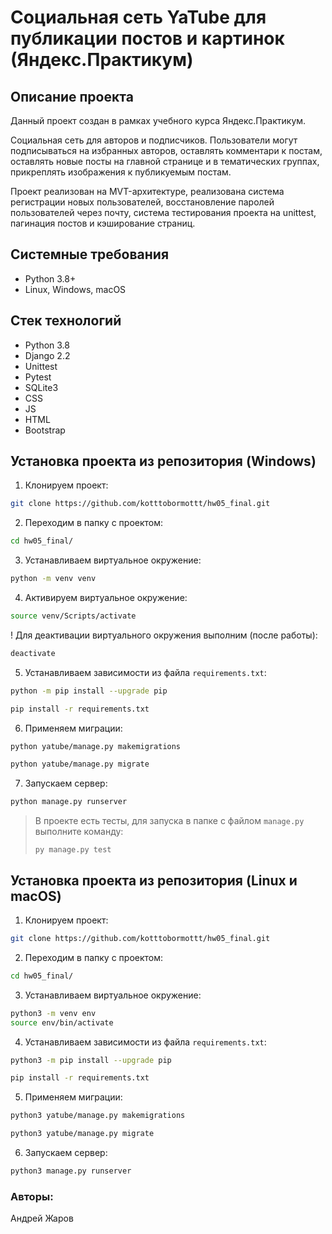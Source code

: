 Социальная сеть YaTube для публикации постов и картинок (Яндекс.Практикум)
=====

Описание проекта
----------
Данный проект создан в рамках учебного курса Яндекс.Практикум.

Социальная сеть для авторов и подписчиков. Пользователи могут подписываться на избранных авторов, оставлять комментари к постам, оставлять новые посты на главной странице и в тематических группах, прикреплять изображения к публикуемым постам. 

Проект реализован на MVT-архитектуре, реализована система регистрации новых пользователей, восстановление паролей пользователей через почту, система тестирования проекта на unittest, пагинация постов и кэширование страниц.

Системные требования
----------
* Python 3.8+
* Linux, Windows, macOS

Стек технологий
----------
* Python 3.8
* Django 2.2 
* Unittest
* Pytest
* SQLite3
* CSS
* JS
* HTML
* Bootstrap

Установка проекта из репозитория (Windows)
----------
1. Клонируем проект:
```bash
git clone https://github.com/kotttobormottt/hw05_final.git
```

2. Переходим в папку с проектом:
```bash
cd hw05_final/
```

3. Устанавливаем виртуальное окружение:
```bash
python -m venv venv
```

4. Активируем виртуальное окружение:
```bash
source venv/Scripts/activate
```

! Для деактивации виртуального окружения выполним (после работы):
```bash
deactivate
```

5. Устанавливаем зависимости из файла ```requirements.txt```:
```bash
python -m pip install --upgrade pip
```
```bash
pip install -r requirements.txt
```

6. Применяем миграции:
```bash
python yatube/manage.py makemigrations
```
```bash
python yatube/manage.py migrate
```

7. Запускаем сервер:
```bash
python manage.py runserver
```

> В проекте есть тесты, для запуска в папке с файлом ```manage.py``` выполните команду:
> ```
> py manage.py test
> ```

Установка проекта из репозитория (Linux и macOS)
----------

1. Клонируем проект:
```bash
git clone https://github.com/kotttobormottt/hw05_final.git
```

2. Переходим в папку с проектом:
```bash
cd hw05_final/
```

3. Устанавливаем виртуальное окружение:
```bash
python3 -m venv env
source env/bin/activate
```

4. Устанавливаем зависимости из файла ```requirements.txt```:
```bash
python3 -m pip install --upgrade pip
```
```bash
pip install -r requirements.txt
```

5. Применяем миграции:
```bash
python3 yatube/manage.py makemigrations
```
```bash
python3 yatube/manage.py migrate
```

6. Запускаем сервер:
```bash
python3 manage.py runserver
```

### Авторы:
Андрей Жаров
